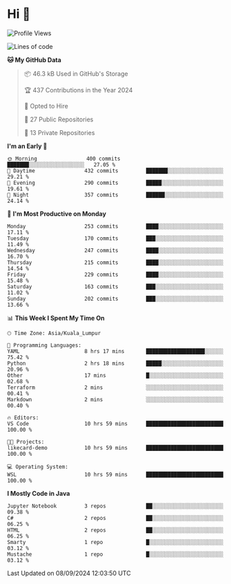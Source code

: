 <h1>Hi 👋</h1>

<!--START_SECTION:waka-->
![Profile Views](http://img.shields.io/badge/Profile%20Views-0-blue)

![Lines of code](https://img.shields.io/badge/From%20Hello%20World%20I%27ve%20Written-1.2%20million%20lines%20of%20code-blue)

**🐱 My GitHub Data** 

> 📦 46.3 kB Used in GitHub's Storage 
 > 
> 🏆 437 Contributions in the Year 2024
 > 
> 💼 Opted to Hire
 > 
> 📜 27 Public Repositories 
 > 
> 🔑 13 Private Repositories 
 > 
**I'm an Early 🐤** 

```text
🌞 Morning                400 commits         ███████░░░░░░░░░░░░░░░░░░   27.05 % 
🌆 Daytime                432 commits         ███████░░░░░░░░░░░░░░░░░░   29.21 % 
🌃 Evening                290 commits         █████░░░░░░░░░░░░░░░░░░░░   19.61 % 
🌙 Night                  357 commits         ██████░░░░░░░░░░░░░░░░░░░   24.14 % 
```
📅 **I'm Most Productive on Monday** 

```text
Monday                   253 commits         ████░░░░░░░░░░░░░░░░░░░░░   17.11 % 
Tuesday                  170 commits         ███░░░░░░░░░░░░░░░░░░░░░░   11.49 % 
Wednesday                247 commits         ████░░░░░░░░░░░░░░░░░░░░░   16.70 % 
Thursday                 215 commits         ████░░░░░░░░░░░░░░░░░░░░░   14.54 % 
Friday                   229 commits         ████░░░░░░░░░░░░░░░░░░░░░   15.48 % 
Saturday                 163 commits         ███░░░░░░░░░░░░░░░░░░░░░░   11.02 % 
Sunday                   202 commits         ███░░░░░░░░░░░░░░░░░░░░░░   13.66 % 
```


📊 **This Week I Spent My Time On** 

```text
🕑︎ Time Zone: Asia/Kuala_Lumpur

💬 Programming Languages: 
YAML                     8 hrs 17 mins       ███████████████████░░░░░░   75.42 % 
Python                   2 hrs 18 mins       █████░░░░░░░░░░░░░░░░░░░░   20.96 % 
Other                    17 mins             █░░░░░░░░░░░░░░░░░░░░░░░░   02.68 % 
Terraform                2 mins              ░░░░░░░░░░░░░░░░░░░░░░░░░   00.41 % 
Markdown                 2 mins              ░░░░░░░░░░░░░░░░░░░░░░░░░   00.40 % 

🔥 Editors: 
VS Code                  10 hrs 59 mins      █████████████████████████   100.00 % 

🐱‍💻 Projects: 
likecard-demo            10 hrs 59 mins      █████████████████████████   100.00 % 

💻 Operating System: 
WSL                      10 hrs 59 mins      █████████████████████████   100.00 % 
```

**I Mostly Code in Java** 

```text
Jupyter Notebook         3 repos             ██░░░░░░░░░░░░░░░░░░░░░░░   09.38 % 
C#                       2 repos             ██░░░░░░░░░░░░░░░░░░░░░░░   06.25 % 
HTML                     2 repos             ██░░░░░░░░░░░░░░░░░░░░░░░   06.25 % 
Smarty                   1 repo              █░░░░░░░░░░░░░░░░░░░░░░░░   03.12 % 
Mustache                 1 repo              █░░░░░░░░░░░░░░░░░░░░░░░░   03.12 % 
```




 Last Updated on 08/09/2024 12:03:50 UTC
<!--END_SECTION:waka-->
